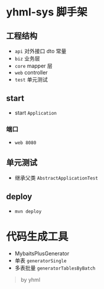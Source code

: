 # yhml-sys 脚手架

## 工程结构

- `api` 对外接口 dto 常量
- `biz` 业务层
- `core` mapper 层
- `web` controller
- `test` 单元测试

## start
- start `Application`

### 端口
- `web 8080`

## 单元测试

- 继承父类 `AbstractApplicationTest`

## deploy
- `mvn deploy`

# 代码生成工具
- MybaitsPlusGenerator
-  单表          `generatorSingle`
-  多表批量   `generatorTablesByBatch`

> by yhml

